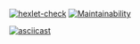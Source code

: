 [![hexlet-check](https://github.com/EvilMadSquirrel/python-project-lvl2/actions/workflows/hexlet-check.yml/badge.svg)](https://github.com/EvilMadSquirrel/python-project-lvl2/actions/workflows/hexlet-check.yml) [![Maintainability](https://api.codeclimate.com/v1/badges/7039217e4b390cc65991/maintainability)](https://codeclimate.com/github/EvilMadSquirrel/python-project-lvl2/maintainability)

[![asciicast](https://asciinema.org/a/451838.svg)](https://asciinema.org/a/451838)
